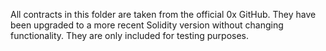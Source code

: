 All contracts in this folder are taken from the official 0x GitHub. They have been upgraded to a more recent Solidity version without changing functionality. They are only included for testing purposes.
